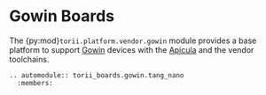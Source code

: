 # Gowin Boards

The {py:mod}`torii.platform.vendor.gowin` module provides a base platform to support [Gowin] devices with the [Apicula] and the vendor toolchains.

```{eval-rst}
.. automodule:: torii_boards.gowin.tang_nano
  :members:

```

[Apicula]: https://github.com/YosysHQ/apicula
[Gowin]: https://www.gowinsemi.com/en/support/home/
